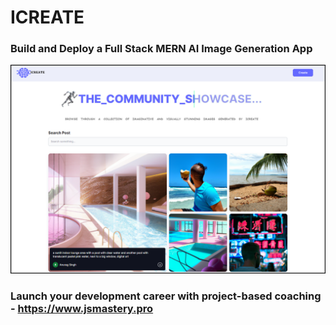
# ICREATE
### Build and Deploy a Full Stack MERN AI Image Generation App
![Image Generation App](https://github.com/codeBurner0/Icreate/blob/master/Screenshot%202023-04-25%20211624.png)

### Launch your development career with project-based coaching - https://www.jsmastery.pro
